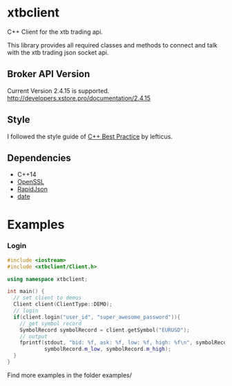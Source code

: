 # xtbclient
C++ Client for the xtb trading api.

This library provides all required classes and methods to connect and talk with the xtb trading json socket api.

## Broker API Version
Current Version 2.4.15 is supported. http://developers.xstore.pro/documentation/2.4.15

## Style
I followed the style guide of [C++ Best Practice](https://github.com/lefticus/cppbestpractices) by lefticus. 

## Dependencies
- C++14 
- [OpenSSL](http://openssl.org/)
- [RapidJson](http://rapidjson.org/)
- [date](https://github.com/HowardHinnant/date)

# Examples

### Login
```C++
#include <iostream>
#include <xtbclient/Client.h>

using namespace xtbclient;

int main() {
  // set client to demos
  Client client(ClientType::DEMO);
  // login
  if(client.login("user_id", "super_awesome_password")){
    // get symbol record
    SymbolRecord symbolRecord = client.getSymbol("EURUSD");
    // output
    fprintf(stdout, "bid: %f, ask: %f, low: %f, high: %f\n", symbolRecord.m_bid, symbolRecord.m_ask,
            symbolRecord.m_low, symbolRecord.m_high);
  }
}
```

Find more examples in the folder examples/